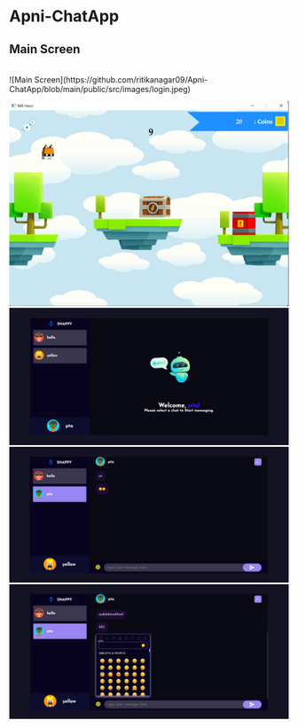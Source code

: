 # Apni-ChatApp



## Main Screen
<br />
![Main Screen](https://github.com/ritikanagar09/Apni-ChatApp/blob/main/public/src/images/login.jpeg)

![Main Screen1](https://github.com/ritikanagar09/Will_Hero_AP_OOPS/blob/master/WillHero_JavaFX/images/Game_Screen.jpg)
<br />
![Screen1](https://github.com/ritikanagar09/Apni-ChatApp/blob/main/public/src/images/img1.jpeg)
<br />
![Screen2](https://github.com/ritikanagar09/Apni-ChatApp/blob/main/public/src/images/img2.jpeg)
<br />
![Screen3](https://github.com/ritikanagar09/Apni-ChatApp/blob/main/public/src/images/img3.jpeg)

<br />

